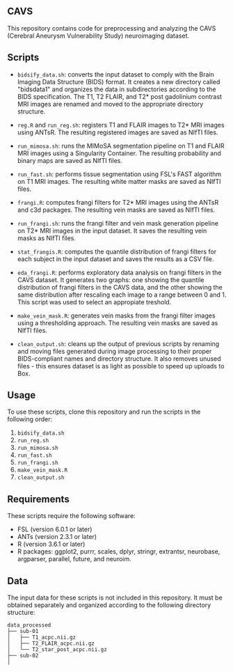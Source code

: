 ## CAVS

This repository contains code for preprocessing and analyzing the CAVS (Cerebral Aneurysm Vulnerability Study) neuroimaging dataset.

## Scripts

- `bidsify_data.sh`: converts the input dataset to comply with the Brain Imaging Data Structure (BIDS) format. It creates a new directory called "bidsdata1" and organizes the data in subdirectories according to the BIDS specification. The T1, T2 FLAIR, and T2* post gadolinium contrast MRI images are renamed and moved to the appropriate directory structure.

- `reg.R` and `run_reg.sh`: registers T1 and FLAIR images to T2* MRI images using ANTsR. The resulting registered images are saved as NIfTI files.

- `run_mimosa.sh`: runs the MIMoSA segmentation pipeline on T1 and FLAIR MRI images using a Singularity Container. The resulting probability and binary maps are saved as NIfTI files.

- `run_fast.sh`: performs tissue segmentation using FSL's FAST algorithm on T1 MRI images. The resulting white matter masks are saved as NIfTI files.

- `frangi.R`: computes frangi filters for T2* MRI images using the ANTsR and c3d packages. The resulting vein masks are saved as NIfTI files.

- `run_frangi.sh`: runs the frangi filter and vein mask generation pipeline on T2* MRI images in the input dataset. It saves the resulting vein masks as NIfTI files.

- `stat_frangis.R`: computes the quantile distribution of frangi filters for each subject in the input dataset and saves the results as a CSV file.

- `eda_frangi.R`: performs exploratory data analysis on frangi filters in the CAVS dataset. It generates two graphs: one showing the quantile distribution of frangi filters in the CAVS data, and the other showing the same distribution after rescaling each image to a range between 0 and 1. This script was used to select an appropiate treshold. 

- `make_vein_mask.R`: generates vein masks from the frangi filter images using a thresholding approach. The resulting vein masks are saved as NIfTI files.

- `clean_output.sh`: cleans up the output of previous scripts by renaming and moving files generated during image processing to their proper BIDS-compliant names and directory structure. It also removes unused files - this ensures dataset is as light as possible to speed up uploads to Box.

## Usage

To use these scripts, clone this repository and run the scripts in the following order:

1. `bidsify_data.sh`
2. `run_reg.sh`
3. `run_mimosa.sh`
4. `run_fast.sh`
5. `run_frangi.sh`
6. `make_vein_mask.R`
7.  `clean_output.sh`

## Requirements

These scripts require the following software:

+ FSL (version 6.0.1 or later)
+ ANTs (version 2.3.1 or later)
+ R (version 3.6.1 or later)
+ R packages: ggplot2, purrr, scales, dplyr, stringr, extrantsr, neurobase, argparser, parallel, future, and neuroim.

## Data

The input data for these scripts is not included in this repository. It must be obtained separately and organized according to the following directory structure:

```
data_processed
├── sub-01  
│   ├── T1_acpc.nii.gz  
│   ├── T2_FLAIR_acpc.nii.gz  
│   └── T2_star_post_acpc.nii.gz  
├── sub-02  
│   
```
